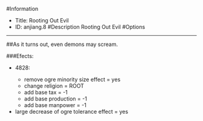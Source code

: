 #Information
 - Title: Rooting Out Evil
 - ID: anjiang.8
#Description
Rooting Out Evil
#Options

___
##As it turns out, even demons may scream.

###Efects:<ul><li>4828:</li><ul><li>remove ogre minority size effect = yes</li><li>change religion = ROOT</li><li>add base tax = -1</li><li>add base production = -1</li><li>add base manpower = -1</li></ul><li>large decrease of ogre tolerance effect = yes</li></ul>
